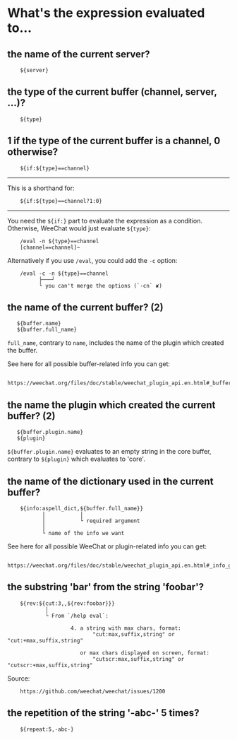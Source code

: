 # What's the expression evaluated to...
## the name of the current server?

        ${server}

## the type of the current buffer (channel, server, ...)?

        ${type}

## 1 if the type of the current buffer is a channel, 0 otherwise?

        ${if:${type}==channel}

---

This is a shorthand for:

        ${if:${type}==channel?1:0}

---

You need the `${if:}` part to evaluate the expression as a condition.
Otherwise, WeeChat would just evaluate `${type}`:

        /eval -n ${type}==channel
        [channel==channel]~

Alternatively if you use `/eval`, you could add the `-c` option:

        /eval -c -n ${type}==channel
              ├───┘
              └ you can't merge the options (`-cn` ✘)

##
## the name of the current buffer?   (2)

       ${buffer.name}
       ${buffer.full_name}

`full_name`, contrary to `name`, includes the name of the plugin which created the buffer.

See here for all possible buffer-related info you can get:

        https://weechat.org/files/doc/stable/weechat_plugin_api.en.html#_buffer_get_string

## the name the plugin which created the current buffer?   (2)

       ${buffer.plugin.name}
       ${plugin}

`${buffer.plugin.name}`  evaluates  to  an  empty string  in  the  core  buffer,
contrary to `${plugin}` which evaluates to 'core'.

## the name of the dictionary used in the current buffer?

        ${info:aspell_dict,${buffer.full_name}}
               │           │
               │           └ required argument
               │
               └ name of the info we want


See here for all possible WeeChat or plugin-related info you can get:

        https://weechat.org/files/doc/stable/weechat_plugin_api.en.html#_info_get

##
## the substring 'bar' from the string 'foobar'?

        ${rev:${cut:3,,${rev:foobar}}}
                │
                └ From `/help eval`:

                        4. a string with max chars, format:
                               "cut:max,suffix,string" or "cut:+max,suffix,string"

                           or max chars displayed on screen, format:
                               "cutscr:max,suffix,string" or "cutscr:+max,suffix,string"

Source:

        https://github.com/weechat/weechat/issues/1200

## the repetition of the string '-abc-' 5 times?

        ${repeat:5,-abc-}

